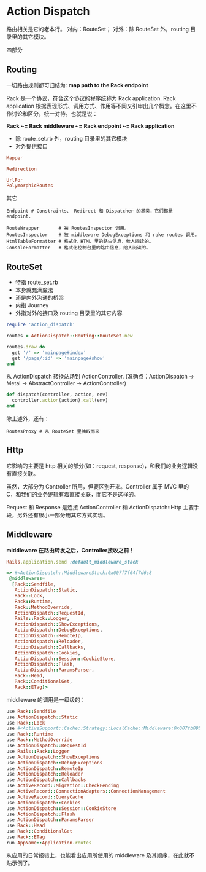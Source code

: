 # Action Dispatch

路由相关是它的老本行。
对内：RouteSet；
对外：除 RouteSet 外，routing 目录里的其它模块。

四部分

## Routing

一切路由规则都可归结为: **map path to the Rack endpoint**

Rack 是一个协议，符合这个协议的程序统称为 Rack application. Rack application 根据表现形式、调用方式、作用等不同又引申出几个概念。在这里不作讨论和区分，统一对待。也就是说：

**Rack ~= Rack middleware ~= Rack endpoint ~= Rack application** 

- 除 route_set.rb 外，routing 目录里的其它模块
- 对外提供接口

```ruby
Mapper

Redirection

UrlFor
PolymorphicRoutes
```

其它

```
Endpoint # Constraints、 Redirect 和 Dispatcher 的基类，它们都是 endpoint.

RouteWrapper       # 被 RoutesInspector 调用。
RoutesInspector    # 被 middleware DebugExceptions 和 rake routes 调用。
HtmlTableFormatter # 格式化 HTML 里的路由信息，给人阅读的。
ConsoleFormatter   # 格式化控制台里的路由信息，给人阅读的。
```

## RouteSet

- 特指 route_set.rb
- 本身就充满魔法
- 还是内外沟通的桥梁
- 内指 Journey
- 外指对外的接口及 routing 目录里的其它内容

```ruby
require 'action_dispatch'

routes = ActionDispatch::Routing::RouteSet.new

routes.draw do
  get '/' => 'mainpage#index'
  get '/page/:id' => 'mainpage#show'
end
```

从 ActionDispatch 转换站场到 ActionController.
(准确点：ActionDispatch -> Metal -> AbstractController -> ActionController)

```ruby
def dispatch(controller, action, env)
  controller.action(action).call(env)
end
```

除上述外，还有：

```
RoutesProxy # 从 RouteSet 里抽取而来
```

## Http

它影响的主要是 http 相关的部分(如：request, response)，和我们的业务逻辑没有直接关联。

虽然，大部分为 Controller 所用，但要区别开来。Controller 属于 MVC 里的 C，和我们的业务逻辑有着直接关联，而它不是这样的。

Request 和 Response 是连接 ActionController 和 ActionDispatch::Http 主要手段，另外还有很小一部分用其它方式实现。

## Middleware

**middleware 在路由转发之后，Controller接收之前！**

```ruby
Rails.application.send :default_middleware_stack

=> #<ActionDispatch::MiddlewareStack:0x007f7f64f7d6c8
 @middlewares=
  [Rack::Sendfile,
   ActionDispatch::Static,
   Rack::Lock,
   Rack::Runtime,
   Rack::MethodOverride,
   ActionDispatch::RequestId,
   Rails::Rack::Logger,
   ActionDispatch::ShowExceptions,
   ActionDispatch::DebugExceptions,
   ActionDispatch::RemoteIp,
   ActionDispatch::Reloader,
   ActionDispatch::Callbacks,
   ActionDispatch::Cookies,
   ActionDispatch::Session::CookieStore,
   ActionDispatch::Flash,
   ActionDispatch::ParamsParser,
   Rack::Head,
   Rack::ConditionalGet,
   Rack::ETag]>
```

middleware 的调用是一级级的：

```ruby
use Rack::Sendfile
use ActionDispatch::Static
use Rack::Lock
use #<ActiveSupport::Cache::Strategy::LocalCache::Middleware:0x007fb09b31d078>
use Rack::Runtime
use Rack::MethodOverride
use ActionDispatch::RequestId
use Rails::Rack::Logger
use ActionDispatch::ShowExceptions
use ActionDispatch::DebugExceptions
use ActionDispatch::RemoteIp
use ActionDispatch::Reloader
use ActionDispatch::Callbacks
use ActiveRecord::Migration::CheckPending
use ActiveRecord::ConnectionAdapters::ConnectionManagement
use ActiveRecord::QueryCache
use ActionDispatch::Cookies
use ActionDispatch::Session::CookieStore
use ActionDispatch::Flash
use ActionDispatch::ParamsParser
use Rack::Head
use Rack::ConditionalGet
use Rack::ETag
run AppName::Application.routes
```

从应用的日常报错上，也能看出应用所使用的 middleware 及其顺序，在此就不贴示例了。
